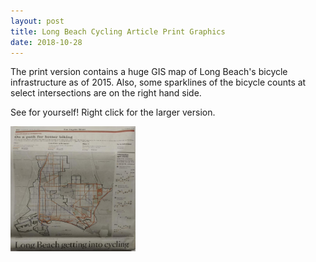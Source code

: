 ```yaml
---
layout: post
title: Long Beach Cycling Article Print Graphics
date: 2018-10-28
---
```


The print version contains a huge GIS map of Long Beach's bicycle infrastructure as of 2015. Also, some sparklines of the bicycle counts at select intersections are on the right hand side. 

See for yourself! Right click for the larger version.
<p> <img src="https://raw.githubusercontent.com/leecourt98/leecourt98.github.io/master/_posts/longbeach_print_visuals_r.jpg" alt="" style="width:200px;height:200px">

